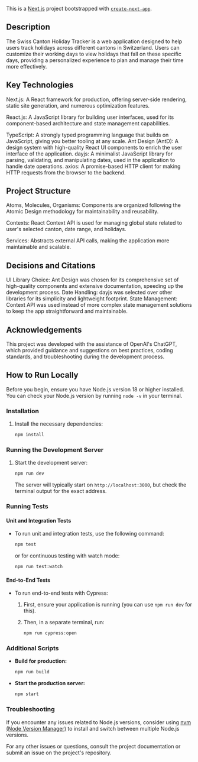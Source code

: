 This is a [Next.js](https://nextjs.org/) project bootstrapped with [`create-next-app`](https://github.com/vercel/next.js/tree/canary/packages/create-next-app).

## Description

The Swiss Canton Holiday Tracker is a web application designed to help users track holidays across different cantons in Switzerland. Users can customize their working days to view holidays that fall on these specific days, providing a personalized experience to plan and manage their time more effectively.

## Key Technologies

Next.js: A React framework for production, offering server-side rendering, static site generation, and numerous optimization features.

React.js: A JavaScript library for building user interfaces, used for its component-based architecture and state management capabilities.

TypeScript: A strongly typed programming language that builds on JavaScript, giving you better tooling at any scale.
Ant Design (AntD): A design system with high-quality React UI components to enrich the user interface of the application.
dayjs: A minimalist JavaScript library for parsing, validating, and manipulating dates, used in the application to handle date operations.
axios: A promise-based HTTP client for making HTTP requests from the browser to the backend.

## Project Structure

Atoms, Molecules, Organisms: Components are organized following the Atomic Design methodology for maintainability and reusability.

Contexts: React Context API is used for managing global state related to user's selected canton, date range, and holidays.

Services: Abstracts external API calls, making the application more maintainable and scalable.

## Decisions and Citations

UI Library Choice: Ant Design was chosen for its comprehensive set of high-quality components and extensive documentation, speeding up the development process.
Date Handling: dayjs was selected over other libraries for its simplicity and lightweight footprint.
State Management: Context API was used instead of more complex state management solutions to keep the app straightforward and maintainable.

## Acknowledgements

This project was developed with the assistance of OpenAI's ChatGPT, which provided guidance and suggestions on best practices, coding standards, and troubleshooting during the development process.

## How to Run Locally

Before you begin, ensure you have Node.js version 18 or higher installed. You can check your Node.js version by running `node -v` in your terminal.

### Installation

1. Install the necessary dependencies:

   ```bash
   npm install
   ```

### Running the Development Server

1. Start the development server:

   ```bash
   npm run dev
   ```

   The server will typically start on `http://localhost:3000`, but check the terminal output for the exact address.

### Running Tests

#### Unit and Integration Tests

-  To run unit and integration tests, use the following command:

   ```bash
   npm test
   ```

   or for continuous testing with watch mode:

   ```bash
   npm run test:watch
   ```

#### End-to-End Tests

-  To run end-to-end tests with Cypress:

   1. First, ensure your application is running (you can use `npm run dev` for this).
   2. Then, in a separate terminal, run:

      ```bash
      npm run cypress:open
      ```

### Additional Scripts

-  **Build for production:**

   ```bash
   npm run build
   ```

-  **Start the production server:**

   ```bash
   npm start
   ```

### Troubleshooting

If you encounter any issues related to Node.js versions, consider using [nvm (Node Version Manager)](https://github.com/nvm-sh/nvm) to install and switch between multiple Node.js versions.

For any other issues or questions, consult the project documentation or submit an issue on the project's repository.
